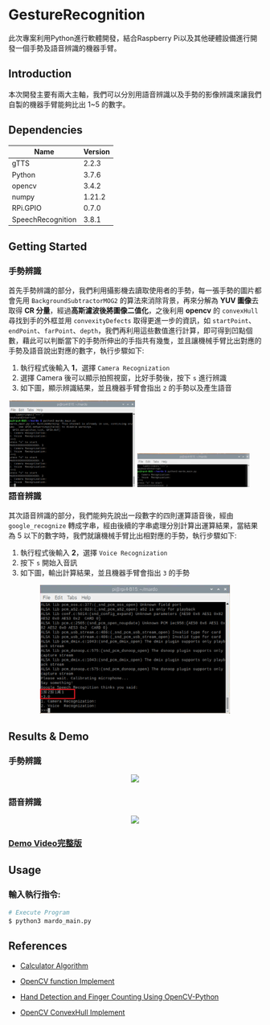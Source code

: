 # GestureRecognition
此次專案利用Python進行軟體開發，結合Raspberry Pi以及其他硬體設備進行開發一個手勢及語音辨識的機器手臂。

## Introduction
本次開發主要有兩大主軸，我們可以分別用語音辨識以及手勢的影像辨識來讓我們自製的機器手臂能夠比出 1~5 的數字。

## Dependencies
Name  | Version   
------|-------
gTTS|2.2.3
Python|3.7.6
opencv|3.4.2
numpy|1.21.2
RPi.GPIO|0.7.0
SpeechRecognition|3.8.1

## Getting Started
### 手勢辨識
首先手勢辨識的部分，我們利用攝影機去讀取使用者的手勢，每一張手勢的圖片都會先用 `BackgroundSubtractorMOG2` 的算法來消除背景，再來分解為 **YUV 圖像**去取得 **CR 分量**，經過**高斯濾波後將圖像二值化**，之後利用 **opencv** 的 `convexHull` 尋找到手的外框並用 `convexityDefects` 取得更進一步的資訊，如 `startPoint`、`endPoint`、`farPoint`、`depth`，我們再利用這些數值進行計算，即可得到凹點個數，藉此可以判斷當下的手勢所伸出的手指共有幾隻，並且讓機械手臂比出對應的手勢及語音說出對應的數字，執行步驟如下:
1. 執行程式後輸入 **1**，選擇 `Camera Recognization`
2. 選擇 Camera 後可以顯示拍照視窗，比好手勢後，按下 `s` 進行辨識
3. 如下圖，顯示辨識結果，並且機器手臂會指出 `2` 的手勢以及產生語音
<div style="float:left;border:solid 1px 000;margin:2px;">
<img src="./img/gest1.png" width = "50%" />
<img src="./img/gest2.png" width = "45%" />
</div>

### 語音辨識
其次語音辨識的部分，我們能夠先說出一段數字的四則運算語音後，經由 `google_recognize` 轉成字串，經由後續的字串處理分別計算出運算結果，當結果為 5 以下的數字時，我們就讓機械手臂比出相對應的手勢，執行步驟如下:

1. 執行程式後輸入 **2**，選擇 `Voice Recognization`
2. 按下 `s` 開始入音訊
3. 如下圖，輸出計算結果，並且機器手臂會指出 `3` 的手勢
<div align="center">
<img src="./img/voice.png" width = "75%" />
</div>

## Results & Demo
### 手勢辨識
<div align="center">
<img src="./img/cam.gif" width = "50%" />
</div>

### 語音辨識
<div align="center">
<img src="./img/voc.gif" width = "50%" />
</div>

### [Demo Video完整版](https://www.itread01.com/content/1552121901.html)

## Usage
### 輸入執行指令:
  ``` bash
  # Execute Program
  $ python3 mardo_main.py
  ```

## References
- [Calculator Algorithm](https://www.itread01.com/content/1552121901.html)

- [OpenCV function Implement](https://blog.csdn.net/qq_36089056/article/details/85345882)

- [Hand Detection and Finger Counting Using OpenCV-Python](https://medium.com/analytics-vidhya/hand-detection-and-finger-counting-using-opencv-python-5b594704eb08)

- [OpenCV ConvexHull Implement](https://kknews.cc/zh-tw/code/a68ega6.html)

